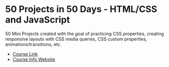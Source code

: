 # 50 Projects in 50 Days - HTML/CSS and JavaScript

50 Mini Projects created with the goal of practicing CSS properties, creating responsive layouts with CSS media queries, CSS custom properties, animations/transitions, etc.

- [Course Link](https://www.udemy.com/course/50-projects-50-days)
- [Course Info Website](https://50projects50days.com)
